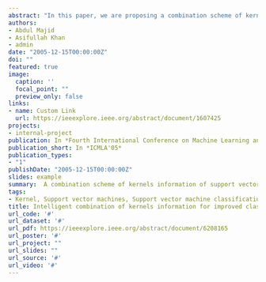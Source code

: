 ```yaml
---
abstract: "In this paper, we are proposing a combination scheme of kernels information of support vector machines (SVMs) for improved classification task using genetic programming. In the scheme, first, the predicted information is extracted by SVM through the learning of different kernel functions. GP is then used to develop an optimal composite classifier (OCC) having better performance than individual SVM classifiers. The experimental results demonstrate that OCC is more effective, generalized and robust. Specifically, it attains high margin of improvement at small features. Another side advantage of our GP based intelligent combination scheme is that it automatically incorporates the issues of optimal kernel and model selection to achieve a higher performance prediction model."
authors:
- Abdul Majid
- Asifullah Khan
- admin
date: "2005-12-15T00:00:00Z"
doi: ""
featured: true
image:
  caption: ''
  focal_point: ""
  preview_only: false
links:
- name: Custom Link
  url: https://ieeexplore.ieee.org/abstract/document/1607425
projects:
- internal-project
publication: In *Fourth International Conference on Machine Learning and Applications (ICMLA 05)*
publication_short: In *ICMLA'05*
publication_types:
- "1"
publishDate: "2005-12-15T00:00:00Z"
slides: example
summary:  A combination scheme of kernels information of support vector machines (SVMs) for improved classification task using genetic programming is proposed in this article. (ICMLA 05)
tags:
- Kernel, Support vector machines, Support vector machine classification, Genetic programming, Predictive models, Data mining, Machine learning, Biological system modeling, Classification tree analysis, Genetic engineering
title: Intelligent combination of kernels information for improved classification
url_code: '#'
url_dataset: '#'
url_pdf: https://ieeexplore.ieee.org/abstract/document/6208165
url_poster: '#'
url_project: ""
url_slides: ""
url_source: '#'
url_video: '#'
---
```

